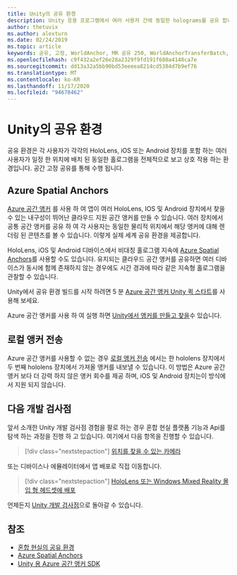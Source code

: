 ```yaml
---
title: Unity의 공유 환경
description: Unity 응용 프로그램에서 여러 사용자 간에 동일한 holograms를 공유 합니다.
author: thetuvix
ms.author: alexturn
ms.date: 02/24/2019
ms.topic: article
keywords: 공유, 고정, WorldAnchor, MR 공유 250, WorldAnchorTransferBatch, SpatialPerception, Azure, Azure 공간 고정, GLOBAL.ASA, 혼합 현실 헤드셋, windows mixed reality 헤드셋, 가상 현실 헤드셋
ms.openlocfilehash: c9f432a2ef26e28a2329f9fd191f680a4148ca7e
ms.sourcegitcommit: dd13a32a5bb90bd53eeeea8214cd5384d7b9ef76
ms.translationtype: MT
ms.contentlocale: ko-KR
ms.lasthandoff: 11/17/2020
ms.locfileid: "94678462"
---
```

# <a name="shared-experiences-in-unity"></a>Unity의 공유 환경

공유 환경은 각 사용자가 각각의 HoloLens, iOS 또는 Android 장치를 포함 하는 여러 사용자가 일정 한 위치에 배치 된 동일한 홀로그램을 전체적으로 보고 상호 작용 하는 환경입니다. 공간 고정 공유를 통해 수행 됩니다.

## <a name="azure-spatial-anchors"></a>Azure Spatial Anchors

<a href="https://docs.microsoft.com/azure/spatial-anchors/overview" target="_blank">Azure 공간 앵커</a> 를 사용 하 여 앱이 여러 HoloLens, IOS 및 Android 장치에서 찾을 수 있는 내구성이 뛰어난 클라우드 지원 공간 앵커를 만들 수 있습니다.  여러 장치에서 공통 공간 앵커를 공유 하 여 각 사용자는 동일한 물리적 위치에서 해당 앵커에 대해 렌더링 된 콘텐츠를 볼 수 있습니다.  이렇게 실제 세계 공유 환경을 제공합니다.

HoloLens, iOS 및 Android 디바이스에서 비대칭 홀로그램 지속에 <a href="https://docs.microsoft.com/azure/spatial-anchors/overview" target="_blank">Azure Spatial Anchors</a>를 사용할 수도 있습니다.  유지되는 클라우드 공간 앵커를 공유하면 여러 디바이스가 동시에 함께 존재하지 않는 경우에도 시간 경과에 따라 같은 지속형 홀로그램을 관찰할 수 있습니다.

Unity에서 공유 환경 빌드를 시작 하려면 5 분 <a href="https://docs.microsoft.com/azure/spatial-anchors/unity-overview" target="_blank">Azure 공간 앵커 Unity 퀵 스타트</a>를 사용해 보세요.

Azure 공간 앵커를 사용 하 여 실행 하면 <a href="https://docs.microsoft.com/azure/spatial-anchors/concepts/create-locate-anchors-unity" target="_blank">Unity에서 앵커를 만들고 찾을</a>수 있습니다.

## <a name="local-anchor-transfers"></a>로컬 앵커 전송

Azure 공간 앵커를 사용할 수 없는 경우 [로컬 앵커 전송](../../out-of-scope/local-anchor-transfers-in-unity.md) 에서는 한 hololens 장치에서 두 번째 hololens 장치에서 가져올 앵커를 내보낼 수 있습니다.  이 방법은 Azure 공간 앵커 보다 더 강력 하지 않은 앵커 회수를 제공 하며, iOS 및 Android 장치는이 방식에서 지원 되지 않습니다.

## <a name="next-development-checkpoint"></a>다음 개발 검사점

앞서 소개한 Unity 개발 검사점 경험을 팔로 하는 경우 혼합 현실 플랫폼 기능과 Api를 탐색 하는 과정을 진행 하 고 있습니다. 여기에서 다음 항목을 진행할 수 있습니다.

> [!div class="nextstepaction"]
> [위치를 찾을 수 있는 카메라](locatable-camera-in-unity.md)

또는 디바이스나 에뮬레이터에서 앱 배포로 직접 이동합니다.

> [!div class="nextstepaction"]
> [HoloLens 또는 Windows Mixed Reality 몰입 형 헤드셋에 배포](../platform-capabilities-and-apis/using-visual-studio.md)

언제든지 [Unity 개발 검사점](unity-development-overview.md#3-platform-capabilities-and-apis)으로 돌아갈 수 있습니다.

## <a name="see-also"></a>참조
* [혼합 현실의 공유 환경](../platform-capabilities-and-apis/shared-experiences-in-mixed-reality.md)
* <a href="https://docs.microsoft.com/azure/spatial-anchors" target="_blank">Azure Spatial Anchors</a>
* <a href="https://docs.microsoft.com/dotnet/api/Microsoft.Azure.SpatialAnchors" target="_blank">Unity 용 Azure 공간 앵커 SDK</a>
